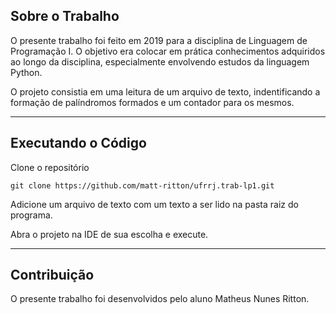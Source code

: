 ## Sobre o Trabalho

O presente trabalho foi feito em 2019 para a disciplina de Linguagem de Programação I. O objetivo era colocar em prática conhecimentos adquiridos ao longo da disciplina,
especialmente envolvendo estudos da linguagem Python.

O projeto consistia em uma leitura de um arquivo de texto, indentificando a formação de palíndromos formados e um contador para os mesmos.

<hr />

## Executando o Código

Clone o repositório

    git clone https://github.com/matt-ritton/ufrrj.trab-lp1.git

Adicione um arquivo de texto com um texto a ser lido na pasta raiz do programa.

Abra o projeto na IDE de sua escolha e execute.

<hr />

## Contribuição

O presente trabalho foi desenvolvidos pelo aluno Matheus Nunes Ritton.
